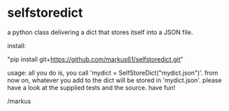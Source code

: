 # selfstoredict
a python class delivering a dict that stores itself into a JSON file.

install:

"pip install git+https://github.com/markus61/selfstoredict.git"

usage:
all you do is, you call 'mydict = SelfStoreDict("mydict.json")'. from now on, whatever you add to the dict will be stored in 'mydict.json'.
please have a look at the supplied tests and the source.
have fun!

/markus

